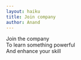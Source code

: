 ```yaml
---
layout: haiku
title: Join company
author: Anand
---
```


Join the company<br>
To learn something powerful<br>
And enhance your skill<br>
